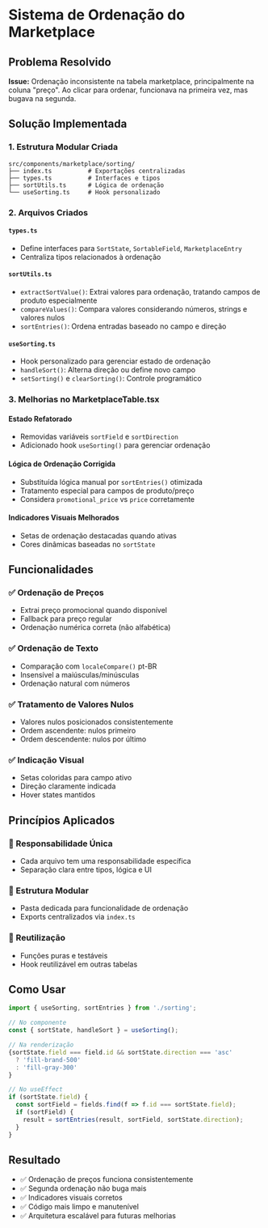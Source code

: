 # Sistema de Ordenação do Marketplace

## Problema Resolvido

**Issue:** Ordenação inconsistente na tabela marketplace, principalmente na coluna "preço". Ao clicar para ordenar, funcionava na primeira vez, mas bugava na segunda.

## Solução Implementada

### 1. Estrutura Modular Criada

```
src/components/marketplace/sorting/
├── index.ts          # Exportações centralizadas
├── types.ts          # Interfaces e tipos
├── sortUtils.ts      # Lógica de ordenação
└── useSorting.ts     # Hook personalizado
```

### 2. Arquivos Criados

#### `types.ts`
- Define interfaces para `SortState`, `SortableField`, `MarketplaceEntry`
- Centraliza tipos relacionados à ordenação

#### `sortUtils.ts`
- `extractSortValue()`: Extrai valores para ordenação, tratando campos de produto especialmente
- `compareValues()`: Compara valores considerando números, strings e valores nulos
- `sortEntries()`: Ordena entradas baseado no campo e direção

#### `useSorting.ts`
- Hook personalizado para gerenciar estado de ordenação
- `handleSort()`: Alterna direção ou define novo campo
- `setSorting()` e `clearSorting()`: Controle programático

### 3. Melhorias no MarketplaceTable.tsx

#### Estado Refatorado
- Removidas variáveis `sortField` e `sortDirection`
- Adicionado hook `useSorting()` para gerenciar ordenação

#### Lógica de Ordenação Corrigida
- Substituída lógica manual por `sortEntries()` otimizada
- Tratamento especial para campos de produto/preço
- Considera `promotional_price` vs `price` corretamente

#### Indicadores Visuais Melhorados
- Setas de ordenação destacadas quando ativas
- Cores dinâmicas baseadas no `sortState`

## Funcionalidades

### ✅ Ordenação de Preços
- Extrai preço promocional quando disponível
- Fallback para preço regular
- Ordenação numérica correta (não alfabética)

### ✅ Ordenação de Texto
- Comparação com `localeCompare()` pt-BR
- Insensível a maiúsculas/minúsculas
- Ordenação natural com números

### ✅ Tratamento de Valores Nulos
- Valores nulos posicionados consistentemente
- Ordem ascendente: nulos primeiro
- Ordem descendente: nulos por último

### ✅ Indicação Visual
- Setas coloridas para campo ativo
- Direção claramente indicada
- Hover states mantidos

## Princípios Aplicados

### 🎯 Responsabilidade Única
- Cada arquivo tem uma responsabilidade específica
- Separação clara entre tipos, lógica e UI

### 📁 Estrutura Modular
- Pasta dedicada para funcionalidade de ordenação
- Exports centralizados via `index.ts`

### 🔄 Reutilização
- Funções puras e testáveis
- Hook reutilizável em outras tabelas

## Como Usar

```typescript
import { useSorting, sortEntries } from './sorting';

// No componente
const { sortState, handleSort } = useSorting();

// Na renderização
{sortState.field === field.id && sortState.direction === 'asc' 
  ? 'fill-brand-500' 
  : 'fill-gray-300'
}

// No useEffect
if (sortState.field) {
  const sortField = fields.find(f => f.id === sortState.field);
  if (sortField) {
    result = sortEntries(result, sortField, sortState.direction);
  }
}
```

## Resultado

- ✅ Ordenação de preços funciona consistentemente
- ✅ Segunda ordenação não buga mais
- ✅ Indicadores visuais corretos
- ✅ Código mais limpo e manutenível
- ✅ Arquitetura escalável para futuras melhorias
